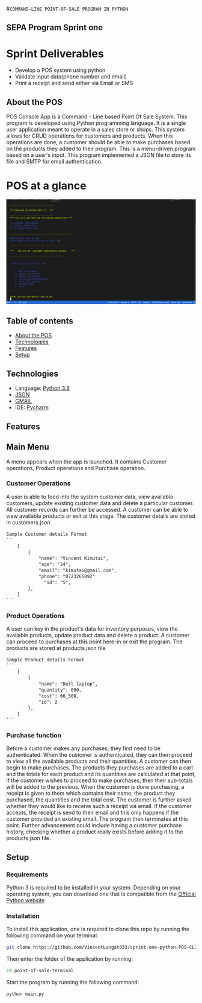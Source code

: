 #`COMMAND-LINE POINT-OF-SALE PROGRAM IN PYTHON`
## SEPA Program Sprint one
# Sprint Deliverables
- Develop a POS system using python
- Validate input data(phone number and email)
- Print a receipt and send either via Email or SMS

## About the POS
POS Console App is a Command - Line based Point Of Sale System. 
This program is developed  using Python programming language. 
It is a single user application meant to operate in a sales store or shops. 
This system allows for CRUD operations for customers and products. When this operations are done, a customer should be able to make purchases based on the products they added to their program. This is a menu-driven program based on a user's input.
This program implemented a JSON file to store its file and SMTP for email authentication.
# POS at a glance
![image](pos_cli.png)

## Table of contents
* [About the POS](#AboutthePOS)
* [Technologies](#Technologies)
* [Features](#Features)
* [Setup](#Setup)

## Technologies
* Language: [Python 3.8](https://www.python.org/downloads/release/python-3810/)
* [JSON](https://www.json.org/json-en.html)
* [GMAIL](https://www.google.com/gmail/about/)
* IDE: [Pycharm](https://www.jetbrains.com/help/pycharm/quick-start-guide.html)

## Features
## Main Menu
A menu appears when the app is launched. It contains Customer operations, Product operations and Purchase operation.
### Customer Operations
A user is able to feed into the system customer data, view available customers, update existing customer data and delete a particular customer. All customer records can further be accessed.
A customer can be able to view available products or exit at this stage. 
The customer details are stored in customers.json

    Sample Customer details Format
    ```
        [
            {
                "name": "Vincent Kimutai",
                "age": "24",
                "email": "kimutai@gmail.com",
                "phone": "0723265092"
                  "id": "5",
            },
        ]
    ```
### Product Operations
A user can key in the product's data for inventory purposes, view the available products, update product data and delete a product. 
A customer can proceed to purchases at this point here-in or exit the program.
The products are stored at products.json file

    Sample Product details Format
    ```
        [
            {
                "name": "Dell laptop",
                "quantity": 800,
                "cost": 66_500,
                "id": 2
            },
        ]
    ```
### Purchase function
Before a customer makes any purchases, they first need to be authenticated.
When the customer is authenticated, they can then proceed to view all the available products and their quantities.
A customer can then begin to make purchases. The products they purchases are added to a cart and the totals for each product and its quantities are calculated at that point, if the customer wishes to proceed to make purchases, then their sub-totals
will be added to the previous. 
When the customer is done purchasing, a receipt is given to them which contains their name, the product they purchased, the quantities and the total cost.
The customer is further asked whether they would like to receive such a receipt via email. If the customer accepts, the receipt is send to their email and this only happens if the customer provided an existing email.
The program then terminates at this point.
Further advancement could include having a customer purchase history, checking whether a product really exists before adding it to the products json file.


## Setup
### Requirements
Python 3 is required to be installed in your system. Depending on your operating system, you can download one that is compatible from the [Official Python website](https://www.python.org/downloads/) 
### Installation
To install this application, one is required to clone this repo by running the following command on your terminal:
```bash 
git clone https://github.com/VincentLangat033/sprint-one-python-POS-CLI
```
Then enter the folder of the application by running:
```bash 
cd point-of-sale-terminal
```
Start the program by running the following command:
```bash 
python main.py
```
